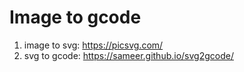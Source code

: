 # Image to gcode

1. image to svg: https://picsvg.com/
2. svg to gcode: https://sameer.github.io/svg2gcode/